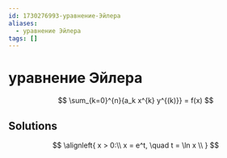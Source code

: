 ```yaml
---
id: 1730276993-уравнение-Эйлера
aliases:
  - уравнение Эйлера
tags: []
---
```


# уравнение Эйлера
$$
\sum_{k=0}^{n}{a_k x^{k} y^{(k)}} = f(x)
$$

## Solutions
$$
\alignleft{
x > 0:\\
x = e^t, \quad t = \ln x \\
}
$$
